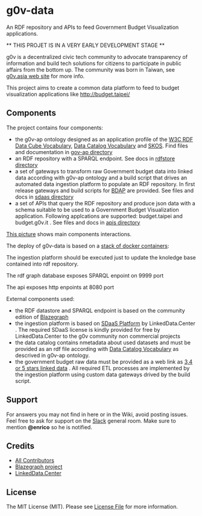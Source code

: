 # g0v-data
An RDF repository  and APIs  to feed Government Budget Visualization applications. 

** THIS PROJET IS IN A VERY EARLY DEVELOPMENT STAGE **

g0v is a decentralized civic tech community to advocate transparency of information and build tech solutions 
for citizens to participate in public affairs from the bottom up. The community was born in Taiwan, see [g0v.asia web site](http://g0v.asia/) for more info.

This project aims to create a common data platform to feed to budget visualization applications like http://budget.taipei/


## Components

The project contains four components:

- the g0v-ap ontology designed as an application profile of the [W3C RDF Data Cube Vocabulary](https://www.w3.org/TR/vocab-data-cube),  [Data Catalog Vocabulary](https://www.w3.org/TR/vocab-dcat/) and [SKOS](https://www.w3.org/TR/skos-primer). Find files and documentation in [gov-ap directory](gov-ap)
- an RDF repository with a SPARQL endpoint. See docs in [rdfstore directory](rdfstore)
- a set of gateways to transform raw Government budget data into linked data according with g0v-ap ontology and a build script that drives an automated data ingestion platform to populate an RDF repository. In first release  gateways and build scripts for [BDAP](http://www.bdap.tesoro.it/sites/openbdap) are provided. See files and docs in [sdaas directory](sdaas)
- a set of APIs that query the RDF repository and produce json data with a schema suitable to be used to a Government Budget Visualization application. Following applcations are supported: budget.taipei and budget.g0v.it . See files and docs in [apis directory](apis)
 
[This picture](https://www.draw.io/?lightbox=1&highlight=0000ff&edit=_blank&layers=1&nav=1&title=g0v-data-architecture.html#Uhttps%3A%2F%2Fdrive.google.com%2Fa%2Fe-artspace.com%2Fuc%3Fid%3D1Q2VSl5IL_K1qByiSzGDffSXiVbSRA1zl%26export%3Ddownload) shows main components interactions.

The deploy of g0v-data is based on a [stack of docker containers](https://www.draw.io/?lightbox=1&highlight=0000ff&edit=_blank&layers=1&nav=1&title=g0v-data-stack.html#Uhttps%3A%2F%2Fdrive.google.com%2Fa%2Fe-artspace.com%2Fuc%3Fid%3D1FEItM1NOMCzj03GxkXc_EE5SLnJ-oF_R%26export%3Ddownload):


The ingestion platform should be executed just to update the knoledge base contained into rdf repository.

The rdf graph database exposes SPARQL enpoint on 9999 port

The api exposes http enpoints at 8080 port


External components used:

- the RDF datastore and SPARQL endpoint  is based on the community edition of [Blazegraph](https://www.blazegraph.com/)
- the ingestion platform is based on [SDaaS Platform](https://bitbucket.org/linkeddatacenter/sdaas/wiki/Home) by LinkedData.Center . The required SDaaS license is kindly provided for free by LinkedData.Center to the g0v community non commercial projects
- the data catalog contains nmetadata about used datasets and must be provided as an rdf file according with [Data Catalog Vocabulary](https://www.w3.org/TR/vocab-dcat/) as descrived in g0v-ap ontology.
- the government budget raw data must be provided as a web link as [3,4 or 5 stars linked data]() . All required ETL processes are implemented by the ingestion platform using custom data gateways drived by the build script.


## Support

For answers you may not find in here or in the Wiki, avoid posting issues. Feel free to ask for support on the [Slack](https://linkeddatacenter.slack.com/) general room. Make sure to mention **@enrico** so he is notified.

## Credits

- [All Contributors](../../contributors)
- [Blazegraph project](https://www.blazegraph.com/)
- [LinkedData.Center](http://linkeddata.center/)

## License

The MIT License (MIT). Please see [License File](LICENSE.md) for more information.

